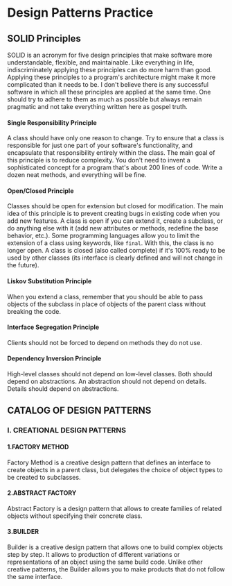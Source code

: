 # Design Patterns Practice

## SOLID Principles

SOLID is an acronym for five design principles that make software more understandable, flexible, and maintainable. Like everything in life, indiscriminately applying these principles can do more harm than good. Applying these principles to a program's architecture might make it more complicated than it needs to be. I don't believe there is any successful software in which all these principles are applied at the same time. One should try to adhere to them as much as possible but always remain pragmatic and not take everything written here as gospel truth.

#### Single Responsibility Principle
A class should have only one reason to change. Try to ensure that a class is responsible for just one part of your software's functionality, and encapsulate that responsibility entirely within the class. The main goal of this principle is to reduce complexity. You don't need to invent a sophisticated concept for a program that's about 200 lines of code. Write a dozen neat methods, and everything will be fine.

#### Open/Closed Principle
Classes should be open for extension but closed for modification. The main idea of this principle is to prevent creating bugs in existing code when you add new features. A class is open if you can extend it, create a subclass, or do anything else with it (add new attributes or methods, redefine the base behavior, etc.). Some programming languages allow you to limit the extension of a class using keywords, like `final`. With this, the class is no longer open. A class is closed (also called complete) if it's 100% ready to be used by other classes (its interface is clearly defined and will not change in the future).

#### Liskov Substitution Principle
When you extend a class, remember that you should be able to pass objects of the subclass in place of objects of the parent class without breaking the code.

#### Interface Segregation Principle
Clients should not be forced to depend on methods they do not use.

#### Dependency Inversion Principle
High-level classes should not depend on low-level classes. Both should depend on abstractions. An abstraction should not depend on details. Details should depend on abstractions.

## CATALOG OF DESIGN PATTERNS

### I. CREATIONAL DESIGN PATTERNS

#### 1.FACTORY METHOD
Factory Method is a creative design pattern that defines an interface to create objects in a parent class, but delegates the choice of object types to be created to subclasses.

#### 2.ABSTRACT FACTORY
Abstract Factory is a design pattern that allows to create families of related objects without specifying their concrete class.

#### 3.BUILDER
Builder is a creative design pattern that allows one to build complex objects step by step. It allows to production of different variations or representations of an object using the same build code.
Unlike other creative patterns, the Builder allows you to make products that do not follow the same interface.


